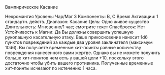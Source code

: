 
Вампирическое Касание

Некромантия
Уровень: Чар/Маг 3
Компоненты: В, С
Время Активации: 1 стандартн. действ.
Диапазон: Касание
Цель: Одно живое существо
Длительность: Мгновенно/1 час;
смотрите текст
Спасбросок: Нет
Устойчивость к Магии: Да
Вы должны совершить успешную рукопашную касательную атаку. Ваше
прикосновение наносит 1d6 пунктов
повреждений за каждые два уровня
заклинателя (максимум 10d6). Вы получаете временные хит-поинты равные
количеству повреждения нанесенного
вами жертве. Однако вы не можете получить больше хит-поинтов чем есть у
вашей цели +10, поскольку этого достаточно чтобы убить вашего противника.
Полученные временные хит-поинты
исчезают по истечению 1 часа.